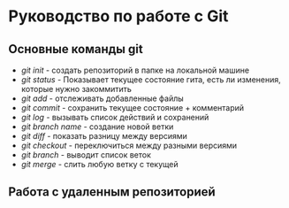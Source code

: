 # Руководство по работе с Git

## Основные команды git
* *git init* - создать репозиторий в папке на локальной машине
* *git status* - Показывает текущее состояние гита, есть 
ли изменения, которые нужно закоммитить
* *git add* - отслеживать добавленные файлы
* *git commit* - сохранить текущее состояние + комментарий
* *git log* - вызывать список действий и сохранений
* *git branch name* - создание новой ветки
* *git diff* - показать разницу между версиями
* *git checkout* - переключиться между разными версиями
* *git branch* - выводит список веток
* *git merge* - слить любую ветку с текущей


## Работа с удаленным репозиторией